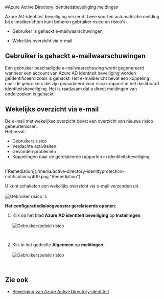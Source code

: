 <properties
    pageTitle="Azure Active Directory identiteitsbeveiliging meldingen | Microsoft Azure"
    description="Leer hoe meldingen uw onderzoeksactiviteiten ondersteunen."
    services="active-directory"
    keywords="beveiliging in de Azure active directory-identiteit, cloud-app discovery,-toepassingen, beveiliging, risico, risiconiveau, beveiligingsprobleem, beveiligingsbeleid beheren"
    documentationCenter=""
    authors="MarkusVi"
    manager="femila"
    editor=""/>

<tags
    ms.service="active-directory"
    ms.workload="identity"
    ms.tgt_pltfrm="na"
    ms.devlang="na"
    ms.topic="article"
    ms.date="10/20/2016"
    ms.author="markvi"/>

#<a name="azure-active-directory-identity-protection-notifications"></a>Azure Active Directory identiteitsbeveiliging meldingen 


Azure AD-identiteit beveiliging verzendt twee soorten automatische melding bij e-mailberichten kunt beheren gebruiker risico en risico's:

- Gebruiker is gehackt e-mailwaarschuwingen

- Wekelijks overzicht via e-mail

## <a name="user-compromised-alert-email"></a>Gebruiker is gehackt e-mailwaarschuwingen

Een gebruiker beschadigde e-mailwaarschuwing wordt gegenereerd wanneer een account van Azure AD identiteit beveiliging worden geïdentificeerd zoals is gehackt. Het e-mailbericht bevat een koppeling naar de gebruikers die zijn gemarkeerd voor risico-rapport in het dashboard identiteitsbeveiliging. Het is raadzaam dat u direct meldingen van onderzoeken is gehackt.


## <a name="weekly-digest-email"></a>Wekelijks overzicht via e-mail

De e-mail met wekelijkse overzicht bevat een overzicht van nieuwe risico gebeurtenissen.<br>
Het bevat:

- Gebruikers risico
- Verdachte activiteiten
- Gevonden problemen
- Koppelingen naar de gerelateerde rapporten in identiteitsbeveiliging


<br>
![Remediation](./media/active-directory-identityprotection-notifications/400.png "Remediation")
<br> 

U kunt schakelen een wekelijks overzicht via e-mail verzenden uit.
<br><br>
![Gebruiker risico 's](./media/active-directory-identityprotection-notifications/62.png "User risks")
<br>
 

**Het configuratiedialoogvenster gerelateerde openen**:

1. Klik op het blad **Azure AD identiteit beveiliging** op **Instellingen**.
<br><br>
![Gebruikersbeleid risico](./media/active-directory-identityprotection-notifications/401.png "User risk policy")
<br>

2. Klik in het gedeelte **Algemeen** op **meldingen**.
<br><br>
![Gebruikersbeleid risico](./media/active-directory-identityprotection-notifications/405.png "User risk policy")
<br>




## <a name="see-also"></a>Zie ook

- [Beveiliging van Azure Active Directory-identiteit](active-directory-identityprotection.md) 

